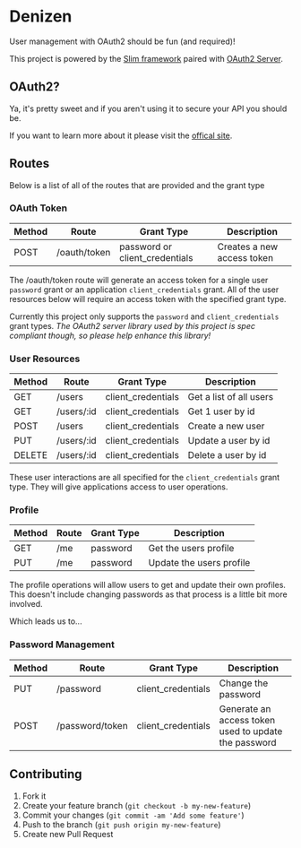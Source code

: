 # Denizen

User management with OAuth2 should be fun (and required)!

This project is powered by the [Slim framework](http://www.slimframework.com/)
paired with [OAuth2 Server](https://github.com/php-loep/oauth2-server).

## OAuth2?

Ya, it's pretty sweet and if you aren't using it to secure your API you should be.

If you want to learn more about it please visit the [offical site](http://oauth.net/2/).

## Routes

Below is a list of all of the routes that are provided and the grant type

### OAuth Token

 Method | Route        | Grant Type                     | Description
--------|--------------|--------------------------------|---
 POST   | /oauth/token | password or client_credentials | Creates a new access token

The /oauth/token route will generate an access token for a single user `password`
grant or an application `client_credentials` grant. All of the user resources
below will require an access token with the specified grant type.

Currently this project only supports the `password` and `client_credentials` grant types.
_The OAuth2 server library used by this project is spec compliant though, so please
help enhance this library!_

### User Resources

 Method | Route        | Grant Type          | Description
--------|--------------|---------------------|---
 GET    | /users       | client_credentials  | Get a list of all users
 GET    | /users/:id   | client_credentials  | Get 1 user by id
 POST   | /users       | client_credentials  | Create a new user
 PUT    | /users/:id   | client_credentials  | Update a user by id
 DELETE | /users/:id   | client_credentials  | Delete a user by id

These user interactions are all specified for the `client_credentials` grant type.
They will give applications access to user operations.

### Profile

 Method | Route | Grant Type   | Description
--------|-------|--------------|----
 GET    | /me   | password     | Get the users profile
 PUT    | /me   | password     | Update the users profile

The profile operations will allow users to get and update their own profiles.
This doesn't include changing passwords as that process is a little bit more involved.

Which leads us to...

### Password Management

 Method | Route           | Grant Type         | Description
--------|-----------------|--------------------|----
 PUT    | /password       | client_credentials | Change the password
 POST   | /password/token | client_credentials | Generate an access token used to update the password


## Contributing

1. Fork it
2. Create your feature branch (`git checkout -b my-new-feature`)
3. Commit your changes (`git commit -am 'Add some feature'`)
4. Push to the branch (`git push origin my-new-feature`)
5. Create new Pull Request
